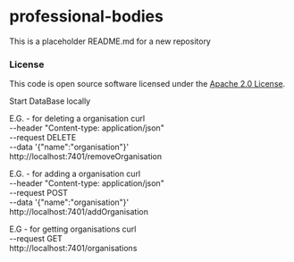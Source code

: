 
# professional-bodies

This is a placeholder README.md for a new repository

### License

This code is open source software licensed under the [Apache 2.0 License]("http://www.apache.org/licenses/LICENSE-2.0.html").

Start DataBase locally


E.G. - for deleting a organisation
curl \
    --header "Content-type: application/json" \
    --request DELETE \
    --data '{"name":"organisation"}' \
    http://localhost:7401/removeOrganisation

E.G. - for adding a organisation
curl \
    --header "Content-type: application/json" \
    --request POST \
    --data '{"name":"organisation"}' \
    http://localhost:7401/addOrganisation

E.G - for getting organisations
curl \
    --request GET \
    http://localhost:7401/organisations